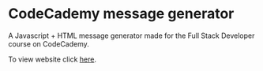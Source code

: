 # CodeCademy message generator
A Javascript + HTML message generator made for the Full Stack Developer course on CodeCademy.

To view website click [here](https://jellevdbrink.github.io/message_generator/).
